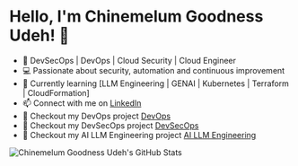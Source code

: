 # Hello, I'm Chinemelum Goodness Udeh! 👋

- 🚀 DevSecOps | DevOps | Cloud Security | Cloud Engineer
- 💻 Passionate about security, automation and continuous improvement
- 🌱 Currently learning [LLM Engineering | GENAI | Kubernetes | Terraform | CloudFormation]
- 📫 Connect with me on [LinkedIn](https://www.linkedin.com/in/chinemelum-udeh/)
- :rocket: Checkout my DevOps project [DevOps](https://github.com/udehgoodness?tab=repositories)
-  :rocket: Checkout my DevSecOps project [DevSecOps](https://github.com/udehgoodness?tab=repositories)
-  :rocket: Checkout my AI LLM Engineering project [AI LLM Engineering](https://github.com/udehgoodness/AI-LLM-Engineering)

![Chinemelum Goodness Udeh's GitHub Stats](https://github-readme-stats.vercel.app/api?username=udehgoodness&show_icons=true)
